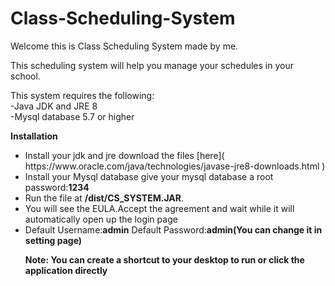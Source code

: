 # Class-Scheduling-System
Welcome this is Class Scheduling System made by me.

This scheduling system will help you manage your schedules in your school.
<br>





This system requires the following:
<br>
-Java JDK and JRE 8<br>
-Mysql database 5.7 or higher

<b>Installation</b>
<ul>
  <li>Install your jdk and jre download the files [here]( https://www.oracle.com/java/technologies/javase-jre8-downloads.html )</li>
  <li> Install your Mysql database give your mysql database a root password:<b>1234</b></li>
 <li>Run the file at <b>/dist/CS_SYSTEM.JAR</b>.</li>
 <li> You will see the EULA.Accept the agreement and wait while it will automatically open up the login page </li>
  
  <li>Default Username:<b>admin</b> Default Password:<b>admin(You can change it in setting page)</b></li> 
  
  <b>Note: You can create a shortcut to your desktop to run or click the application directly</b>
  </ul>
